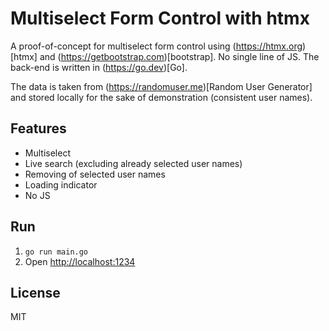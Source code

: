 # Multiselect Form Control with htmx

A proof-of-concept for multiselect form control using (https://htmx.org)[htmx] and (https://getbootstrap.com)[bootstrap]. No single line of JS. The back-end is written in (https://go.dev)[Go].

The data is taken from (https://randomuser.me)[Random User Generator] and stored locally for the sake of demonstration (consistent user names).

## Features

* Multiselect
* Live search (excluding already selected user names)
* Removing of selected user names
* Loading indicator
* No JS

## Run

1. `go run main.go`
2. Open <http://localhost:1234>

## License

MIT